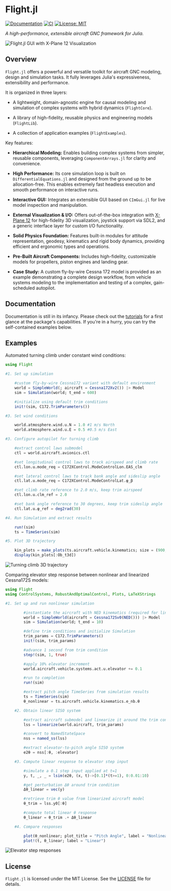 # Flight.jl

[![Documentation](https://img.shields.io/badge/docs-dev-blue.svg)](https://e271828e.github.io/Flight.jl/dev/)
[![CI](https://github.com/e271828e/Flight.jl/actions/workflows/CI.yml/badge.svg)](https://github.com/e271828e/Flight.jl/actions/workflows/CI.yml)
[![License: MIT](https://img.shields.io/badge/License-MIT-yellow.svg)](https://opensource.org/licenses/MIT)


*A high-performance, extensible aircraft GNC framework for Julia.*

![Flight.jl GUI with X-Plane 12 Visualization](docs/src/assets/front.png?raw=true)

## Overview

`Flight.jl` offers a powerful and versatile toolkit for aircraft GNC modeling, design and simulation
tasks. It fully leverages Julia's expressiveness, extensibility and performance.

It is organized in three layers:

- A lightweight, domain-agnostic engine for causal modeling and simulation of
  complex systems with hybrid dynamics (`FlightCore`).

- A library of high-fidelity, reusable physics and engineering models (`FlightLib`).

- A collection of application examples (`FlightExamples`).

Key features:

*   **Hierarchical Modeling:** Enables building complex systems from simpler, reusable components,
    leveraging `ComponentArrays.jl` for clarity and convenience.

*   **High Performance:** Its core simulation loop is built on `DifferentialEquations.jl` and
    designed from the ground up to be allocation-free. This enables extremely fast headless
    execution and smooth performance on interactive runs.

*   **Interactive GUI:** Integrates an extensible GUI based on `CImGui.jl` for live model
    inspection and manipulation.

*   **External Visualization & I/O:** Offers out-of-the-box integration with [X-Plane
    12](https://www.x-plane.com/desktop/try-it/) for high-fidelity 3D visualization, joystick
    support via SDL2, and a generic interface layer for custom I/O functionality.

*   **Solid Physics Foundation:** Features built-in modules for attitude representation, geodesy,
    kinematics and rigid body dynamics, providing efficient and ergonomic types and operations.

*   **Pre-Built Aircraft Components:** Includes high-fidelity, customizable models for propellers,
    piston engines and landing gear.

*   **Case Study:** A custom fly-by-wire Cessna 172 model is provided as an example demonstrating a
    complete design workflow, from vehicle systems modeling to the implementation and testing of a
    complex, gain-scheduled autopilot.


## Documentation

Documentation is still in its infancy. Please check out the [tutorials](https://e271828e.github.io/Flight.jl/dev/tutorials/tutorial01/tutorial01/)
for a first glance at the package's capabilities. If you're in a hurry, you can try the self-contained examples below.


## Examples
Automated turning climb under constant wind conditions:

```julia
using Flight

#1. Set up simulation

    #custom fly-by-wire Cessna172 variant with default environment
    world = SimpleWorld(; aircraft = Cessna172Xv2()) |> Model
    sim = Simulation(world; t_end = 600)

    #initialize using default trim conditions
    init!(sim, C172.TrimParameters())

#3. Set wind conditions

    world.atmosphere.wind.u.N = 1.0 #1 m/s North
    world.atmosphere.wind.u.E = 0.5 #0.5 m/s East

#3. Configure autopilot for turning climb

    #extract control laws submodel
    ctl = world.aircraft.avionics.ctl

    #set longitudinal control laws to track airspeed and climb rate
    ctl.lon.u.mode_req = C172XControl.ModeControlLon.EAS_clm

    #set lateral control laws to track bank angle and sideslip angle
    ctl.lat.u.mode_req = C172XControl.ModeControlLat.φ_β

    #set climb rate reference to 2.0 m/s, keep trim airspeed
    ctl.lon.u.clm_ref = 2.0

    #set bank angle reference to 30 degrees, keep trim sideslip angle
    ctl.lat.u.φ_ref = deg2rad(30)

#4. Run Simulation and extract results

    run!(sim)
    ts = TimeSeries(sim)

#5. Plot 3D trajectory

    kin_plots = make_plots(ts.aircraft.vehicle.kinematics; size = (900, 600))
    display(kin_plots[:Ob_t3d])
```
![Turning climb 3D trajectory](docs/src/assets/turning_climb_3d.png?raw=true)


Comparing elevator step response between nonlinear and linearized Cessna172S models:
```julia
using Flight
using ControlSystems, RobustAndOptimalControl, Plots, LaTeXStrings

#1. Set up and run nonlinear simulation

        #instantiate the aircraft with NED kinematics (required for linearization)
        world = SimpleWorld(aircraft = Cessna172Sv0(NED())) |> Model
        sim = Simulation(world; t_end = 10)

        #define trim conditions and initialize Simulation
        trim_params = C172.TrimParameters()
        init!(sim, trim_params)

        #advance 1 second from trim condition
        step!(sim, 1, true)

        #apply 10% elevator increment
        world.aircraft.vehicle.systems.act.u.elevator += 0.1

        #run to completion
        run!(sim)

        #extract pitch angle TimeSeries from simulation results
        ts = TimeSeries(sim)
        θ_nonlinear = ts.aircraft.vehicle.kinematics.e_nb.θ

    #2. Obtain linear SISO system

        #extract aircraft submodel and linearize it around the trim condition
        lss = linearize(world.aircraft, trim_params)

        #convert to NamedStateSpace
        nss = named_ss(lss)

        #extract elevator-to-pitch angle SISO system
        e2θ = nss[:θ, :elevator]

    #3. Compute linear response to elevator step input

        #simulate a 0.1 step input applied at t=1
        y, t, _, _ = lsim(e2θ, (x, t)->[0.1]*(t>=1), 0:0.01:10)

        #get perturbation Δθ around trim condition
        Δθ_linear = vec(y)

        #retrieve trim θ value from linearized aircraft model
        θ_trim = lss.y0[:θ]

        #compute total linear θ response
        θ_linear = θ_trim .+ Δθ_linear

    #4. Compare responses

        plot(θ_nonlinear; plot_title = "Pitch Angle", label = "Nonlinear", ylabel=L"$\theta \ (rad)$") |> display
        plot!(t, θ_linear; label = "Linear")
```
![Elevator step responses](docs/src/assets/elevator_step_response.png?raw=true)

## License

`Flight.jl` is licensed under the MIT License. See the [LICENSE](LICENSE) file for details.
